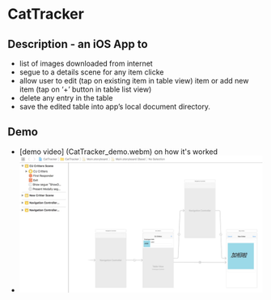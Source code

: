 # CatTracker
## Description - an iOS App to
* list of images downloaded from internet
* segue to a details scene for any item clicke
* allow user to edit (tap on existing item in table view) item or add new item (tap on ‘+’ button in table list view)
* delete any entry in the table
* save the edited table into app’s local document directory.

## Demo
* [demo video] (CatTracker_demo.webm) on how it's worked
* ![App Storyboard](Main_Story_board.jpeg)

